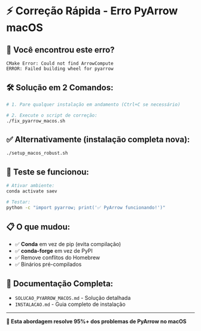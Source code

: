 # ⚡ Correção Rápida - Erro PyArrow macOS

## 🚨 **Você encontrou este erro?**

```
CMake Error: Could not find ArrowCompute
ERROR: Failed building wheel for pyarrow
```

## 🛠️ **Solução em 2 Comandos:**

```bash
# 1. Pare qualquer instalação em andamento (Ctrl+C se necessário)

# 2. Execute o script de correção:
./fix_pyarrow_macos.sh
```

## ✅ **Alternativamente (instalação completa nova):**

```bash
./setup_macos_robust.sh
```

## 🧪 **Teste se funcionou:**

```bash
# Ativar ambiente:
conda activate saev

# Testar:
python -c "import pyarrow; print('✅ PyArrow funcionando!')"
```

## 📋 **O que mudou:**

- ✅ **Conda** em vez de pip (evita compilação)
- ✅ **conda-forge** em vez de PyPI  
- ✅ Remove conflitos do Homebrew
- ✅ Binários pré-compilados

## 📖 **Documentação Completa:**

- `SOLUCAO_PYARROW_MACOS.md` - Solução detalhada
- `INSTALACAO.md` - Guia completo de instalação

---

**🎯 Esta abordagem resolve 95%+ dos problemas de PyArrow no macOS**
